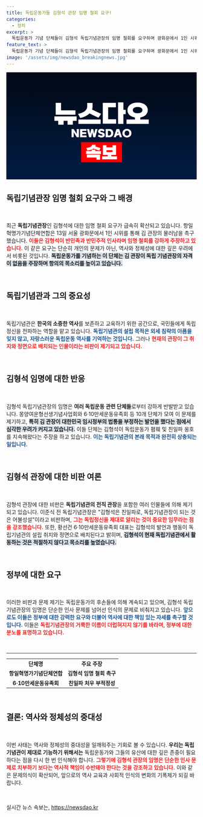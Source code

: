 ```yaml
---
title: 독립운동가들 김형석 관장 임명 철회 요구!
categories:
  - 정치
excerpt: >
  독립운동가 기념 단체들이 김형석 독립기념관장의 임명 철회를 요구하며 광화문에서 1인 시위를 벌였습니다. 이들은 그의 반민주적 행보가 독립기념관장 자격을 부정한다고 주장하며 정부에 명확한 대응을 촉구하고 있습니다.
feature_text: >
  독립운동가 기념 단체들이 김형석 독립기념관장의 임명 철회를 요구하며 광화문에서 1인 시위를 벌였습니다. 이들은 그의 반민주적 행보가 독립기념관장 자격을 부정한다고 주장하며 정부에 명확한 대응을 촉구하고 있습니다.
image: '/assets/img/newsdao_breakingnews.jpg'
---
```


<p><img src="/assets/img/newsdao_breakingnews.jpg" alt="koreaapp 속보" /></p>

<h2 data-ke-size="size26">독립기념관장 임명 철회 요구와 그 배경</h2>

<p data-ke-size="size16">&nbsp;</p>

<p>최근 <b>독립기념관장</b>인 김형석에 대한 임명 철회 요구가 급속히 확산되고 있습니다. 항일혁명가기념단체연합은 13일 서울 광화문에서 1인 시위를 통해 김 관장의 물러남을 촉구했습니다. <b><span style="color: #ee2323;">이들은 김형석이 반민족과 반민주적 인사라며 임명 철회를 강하게 주장하고 있습니다.</span></b> 이 같은 요구는 단순히 개인의 문제가 아닌, 역사와 정체성에 대한 깊은 우려에서 비롯된 것입니다. <b><span style="background-color: #21538527;">독립운동가를 기념하는 이 단체는 김 관장이 독립 기념관장의 자격이 없음을 주장하며 항의의 목소리를 높이고 있습니다.</span></b> </p>

<p data-ke-size="size16">&nbsp;</p>

<h2 data-ke-size="size26">독립기념관과 그의 중요성</h2>

<p data-ke-size="size16">&nbsp;</p>

<p>독립기념관은 <b>한국의 소중한 역사</b>를 보존하고 교육하기 위한 공간으로, 국민들에게 독립정신을 전파하는 역할을 맡고 있습니다. <b><span style="color: #1a5490;">독립기념관의 설립 목적은 외세 침략의 아픔을 잊지 않고, 자랑스러운 독립운동 역사를 기억하는 것입니다.</span></b> 그러나 <b><span style="color: #ee2323;">현재의 관장이 그 취지와 정면으로 배치되는 인물이라는 비판이 제기되고 있습니다.</span></b> </p>

<p data-ke-size="size16">&nbsp;</p>

<h2 data-ke-size="size26">김형석 임명에 대한 반응</h2>

<p data-ke-size="size16">&nbsp;</p>

<p>김형석 독립기념관장의 임명은 <b>여러 독립운동 관련 단체들</b>로부터 강하게 반발받고 있습니다. 몽양여운형선생기념사업회와 6·10만세운동유족회 등 10개 단체가 모여 이 문제를 제기하고, <b><span style="background-color: #21538527;">특히 김 관장이 대한민국 임시정부의 법통을 부정하는 발언을 했다는 점에서 심각한 우려가 커지고 있습니다.</span></b> 이들 단체는 김형석이 독립운동가 폄훼 및 친일파 옹호를 지속해왔다는 주장을 하고 있습니다. <b><span style="color: #1a5490;">이는 독립기념관의 본래 목적과 완전히 상충되는 일입니다.</span></b></p>

<p data-ke-size="size16">&nbsp;</p>

<h2 data-ke-size="size26">김형석 관장에 대한 비판 여론</h2>

<p data-ke-size="size16">&nbsp;</p>

<p>김형석 관장에 대한 비판은 <b>독립기념관의 전직 관장</b>을 포함한 여러 인물들에 의해 제기되고 있습니다. 이준식 전 독립기념관장은 "김형석은 친일파로, 독립기념관장이 되는 것은 어불성설"이라고 비판하며, <b><span style="color: #ee2323;">그는 독립정신을 제대로 알리는 것이 중요한 임무라는 점을 강조했습니다.</span></b> 또한, 황선건 6·10만세운동유족회 대표는 김형석의 발언과 행동이 독립기념관의 설립 취지와 정면으로 배치된다고 밝히며, <b><span style="background-color: #21538527;">김형석이 현재 독립기념관에서 활동하는 것은 적절하지 않다고 목소리를 높였습니다.</span></b></p>

<p data-ke-size="size16">&nbsp;</p>

<h2 data-ke-size="size26">정부에 대한 요구</h2>

<p data-ke-size="size16">&nbsp;</p>

<p>이러한 비판과 문제 제기는 독립운동가의 후손들에 의해 계속되고 있으며, 김형석 독립기념관장의 임명은 단순한 인사 문제를 넘어선 인식의 문제로 비춰지고 있습니다. <b><span style="color: #1a5490;">앞으로도 이들은 정부에 대한 강력한 요구와 더불어 역사에 대한 책임 있는 자세를 촉구할 것입니다.</span></b> 이들은 <b><span style="color: #ee2323;">독립기념관장의 거룩한 이름이 더럽혀지지 않기를 바라며, 정부에 대한 분노를 표명하고 있습니다.</span></b></p>

<p data-ke-size="size16">&nbsp;</p>

<hr />

<table>
    <tr>
        <td style="text-align: center; height: 17px;"><b>단체명</b></td>
        <td style="text-align: center; height: 17px;"><b>주요 주장</b></td>
    </tr>
    <tr>
        <td style="text-align: center; height: 17px;"><b>항일혁명가기념단체연합</b></td>
        <td style="text-align: center; height: 17px;"><b>김형석 임명 철회 촉구</b></td>
    </tr>
    <tr>
        <td style="text-align: center; height: 17px;"><b>6·10만세운동유족회</b></td>
        <td style="text-align: center; height: 17px;"><b>친일파 처우 부적정성</b></td>
    </tr>
</table>

<p data-ke-size="size16">&nbsp;</p>

<h2 data-ke-size="size26">결론: 역사와 정체성의 중대성</h2>

<p data-ke-size="size16">&nbsp;</p>

<p>이번 사태는 역사와 정체성의 중대성을 일깨워주는 기회로 볼 수 있습니다. <b>우리는 독립기념관이 제대로 기능하기 위해서는</b> 독립운동가와 그들의 유산에 대한 깊은 존중이 필요하다는 점을 다시 한 번 인식해야 합니다. <b><span style="color: #ee2323;">그렇기에 김형석 관장의 임명은 단순한 인사 문제로 치부하기 보다는 역사적 책임이 수반돼야 한다는 것을 강조하고 있습니다.</span></b> 이와 같은 문제의식이 확산되어, 앞으로의 역사 교육과 사회적 인식의 변화의 기폭제가 되길 바랍니다. </p>

<p data-ke-size="size16">&nbsp;</p>
실시간 뉴스 속보는, <a href="https://newsdao.kr" rel="dofollow">https://newsdao.kr</a>



